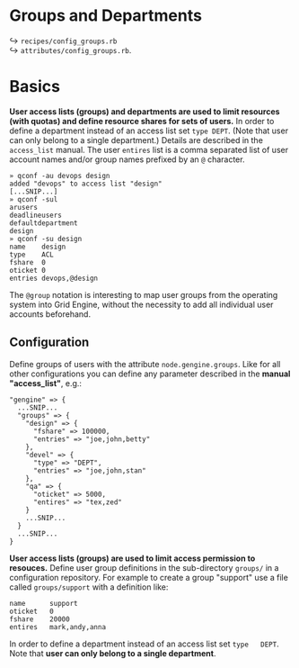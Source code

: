
# Groups and Departments

↪ `recipes/config_groups.rb`  
↪ `attributes/config_groups.rb`. 

# Basics

**User access lists (groups) and departments are used to limit resources (with quotas) and define resource shares for sets of users.** In order to define a department instead of an access list set `type DEPT`. (Note that user can only belong to a single department.) Details are described in the `access_list` manual. The user `entires` list is a comma separated list of user account names and/or group names prefixed by an `@` character. 

    » qconf -au devops design
    added "devops" to access list "design"
    [...SNIP...]
    » qconf -sul
    arusers
    deadlineusers
    defaultdepartment
    design
    » qconf -su design
    name    design
    type    ACL
    fshare  0
    oticket 0
    entries devops,@design

The `@group` notation is interesting to map user groups from the operating system into Grid Engine, without the necessity to add all individual user accounts beforehand.

## Configuration

Define groups of users with the attribute `node.gengine.groups`. Like for all other configurations you can define any parameter described in the **manual "access_list"**, e.g.:

    "gengine" => {
      ...SNIP...
      "groups" => {
        "design" => { 
          "fshare" => 100000,
          "entries" => "joe,john,betty"
        },
        "devel" => {
          "type" => "DEPT",
          "entries" => "joe,john,stan"
        },
        "qa" => {
          "oticket" => 5000,
          "entires" => "tex,zed"
        }
        ...SNIP...
      }
      ...SNIP...
    }

**User access lists (groups) are used to limit access permission to resouces.** Define user group definitions in the sub-directory `groups/` in a configuration repository. For example to create a group "support" use a file called `groups/support` with a definition like:

    name      support
    oticket   0
    fshare    20000
    entires   mark,andy,anna 

In order to define a department instead of an access list set `type   DEPT`. Note that **user can only belong to a single department**.

